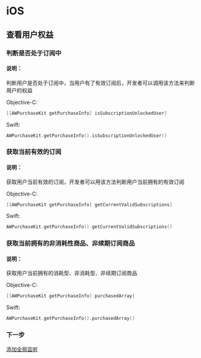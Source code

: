 # iOS

## 查看用户权益
### 判断是否处于订阅中
#### 说明：
判断用户是否处于订阅中，当用户有了有效订阅后，开发者可以调用该方法来判断用户的权益

Objective-C:

```Objective-C
[[AWPurchaseKit getPurchaseInfo] isSubscriptionUnlockedUser]
```

Swift:

```Swift
AWPurchaseKit.getPurchaseInfo().isSubscriptionUnlockedUser()
```

### 获取当前有效的订阅
#### 说明：
获取用户当前有效的订阅，开发者可以用该方法判断用户当前拥有的有效订阅

Objective-C:

```Objective-C
[[AWPurchaseKit getPurchaseInfo] getCurrentValidSubscriptions]
```

Swift:

```Swift
AWPurchaseKit.getPurchaseInfo().getCurrentValidSubscriptions()
```

### 获取当前拥有的非消耗性商品、非续期订阅商品
#### 说明：
获取用户当前拥有的消耗型、非消耗型、非续期订阅商品

Objective-C:

```Objective-C
[[AWPurchaseKit getPurchaseInfo] purchasedArray]
```

Swift:

```Swift
AWPurchaseKit.getPurchaseInfo().purchasedArray()
```

### 下一步

[添加全局监听](/Adding_a_Global_Listener)